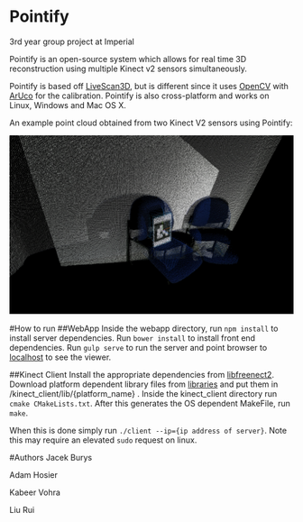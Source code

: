 # Pointify
3rd year group project at Imperial

Pointify is an open-source system which allows for real time 3D reconstruction using multiple Kinect v2 sensors simultaneously.

Pointify is based off [LiveScan3D](https://github.com/MarekKowalski/LiveScan3D), but is different since it uses [OpenCV](http://opencv.org/) with [ArUco](https://www.uco.es/investiga/grupos/ava/node/26) for the calibration. Pointify is also cross-platform and works on Linux, Windows and Mac OS X.

An example point cloud obtained from two Kinect V2 sensors using Pointify:

![Merged Point Clouds](/report/images/mergedpointclouds.png)

#How to run
##WebApp
Inside the webapp directory, run `npm install` to install server dependencies. Run `bower install` to install front end dependencies. Run `gulp serve` to run the server and point browser to [localhost](localhost:9000) to see the viewer.

##Kinect Client
Install the appropriate dependencies from [libfreenect2](https://github.com/OpenKinect/libfreenect2). Download platform dependent library files from [libraries](https://drive.google.com/open?id=0B9ToIasbTYasRjdkQmptUE9URkE) and put them in /kinect\_client/lib/{platform\_name} . Inside the kinect\_client directory run `cmake CMakeLists.txt`. After this generates the OS dependent MakeFile, run `make`.

When this is done simply run `./client --ip={ip address of server}`. Note this may require an elevated `sudo` request on linux.

#Authors
Jacek Burys

Adam Hosier

Kabeer Vohra

Liu Rui


